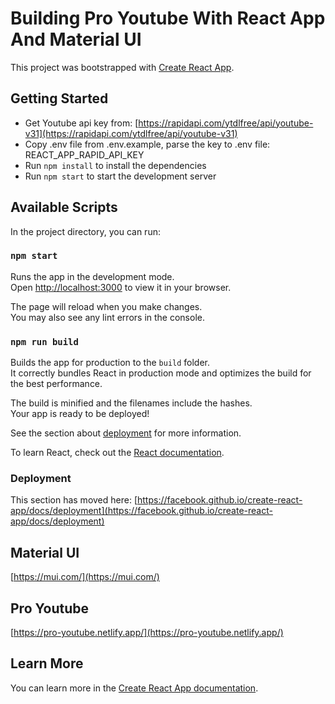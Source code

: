 # Building Pro Youtube With React App And Material UI

This project was bootstrapped with [Create React App](https://github.com/facebook/create-react-app).

## Getting Started
- Get Youtube api key from: [https://rapidapi.com/ytdlfree/api/youtube-v31](https://rapidapi.com/ytdlfree/api/youtube-v31)
- Copy .env file from .env.example, parse the key to .env file: REACT_APP_RAPID_API_KEY
- Run `npm install` to install the dependencies
- Run `npm start` to start the development server

## Available Scripts

In the project directory, you can run:

### `npm start`

Runs the app in the development mode.\
Open [http://localhost:3000](http://localhost:3000) to view it in your browser.

The page will reload when you make changes.\
You may also see any lint errors in the console.

### `npm run build`

Builds the app for production to the `build` folder.\
It correctly bundles React in production mode and optimizes the build for the best performance.

The build is minified and the filenames include the hashes.\
Your app is ready to be deployed!

See the section about [deployment](https://facebook.github.io/create-react-app/docs/deployment) for more information.

To learn React, check out the [React documentation](https://reactjs.org/).

### Deployment

This section has moved here: [https://facebook.github.io/create-react-app/docs/deployment](https://facebook.github.io/create-react-app/docs/deployment)

## Material UI

[https://mui.com/](https://mui.com/)

## Pro Youtube

[https://pro-youtube.netlify.app/](https://pro-youtube.netlify.app/)

## Learn More

You can learn more in the [Create React App documentation](https://facebook.github.io/create-react-app/docs/getting-started).
